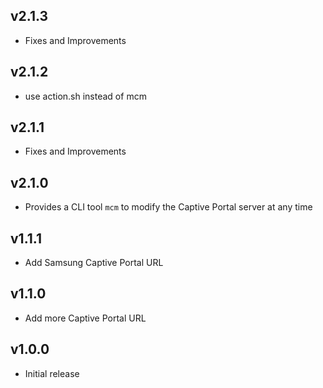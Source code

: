 ## v2.1.3

- Fixes and Improvements

## v2.1.2

- use action.sh instead of mcm

## v2.1.1

- Fixes and Improvements

## v2.1.0

- Provides a CLI tool `mcm` to modify the Captive Portal server at any time

## v1.1.1

- Add Samsung Captive Portal URL

## v1.1.0

- Add more Captive Portal URL

## v1.0.0

- Initial release
